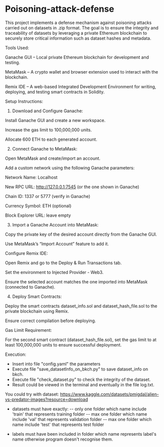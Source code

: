 # Poisoning-attack-defense
This project implements a defense mechanism against poisoning attacks carried out on datasets in .zip format. The goal is to ensure the integrity and traceability of datasets by leveraging a private Ethereum blockchain to securely store critical information such as dataset hashes and metadata.

Tools Used:

Ganache GUI – Local private Ethereum blockchain for development and testing.

MetaMask – A crypto wallet and browser extension used to interact with the blockchain.

Remix IDE – A web-based Integrated Development Environment for writing, deploying, and testing smart contracts in Solidity.

Setup Instructions:

1. Download and Configure Ganache:

Install Ganache GUI and create a new workspace.

Increase the gas limit to 100,000,000 units.

Allocate 600 ETH to each generated account.

2. Connect Ganache to MetaMask:

Open MetaMask and create/import an account.

Add a custom network using the following Ganache parameters:

Network Name: Localhost 

New RPC URL: http://127.0.0.1:7545 (or the one shown in Ganache)

Chain ID: 1337 or 5777 (verify in Ganache)

Currency Symbol: ETH (optional)

Block Explorer URL: leave empty

3. Import a Ganache Account into MetaMask:

Copy the private key of the desired account directly from the Ganache GUI.

Use MetaMask’s “Import Account” feature to add it.

Configure Remix IDE:

Open Remix and go to the Deploy & Run Transactions tab.

Set the environment to Injected Provider - Web3.

Ensure the selected account matches the one imported into MetaMask (connected to Ganache).

4. Deploy Smart Contracts:

Deploy the smart contracts dataset_info.sol and dataset_hash_file.sol to the private blockchain using Remix.

Ensure correct compilation before deploying.

Gas Limit Requirement:

For the second smart contract (dataset_hash_file.sol), set the gas limit to at least 100,000,000 units to ensure successful deployment.




Execution:

- Insert into file "config.yaml" the parameters
- Execute file "save_datasetInfo_on_bkch.py" to save dataset_info on bkch.
- Execute file "check_dataset.py" to check the integrity of the dataset.
- Result could be viewed in the terminal and eventually in the file log.txt.



You could try with dataset: https://www.kaggle.com/datasets/pmigdal/alien-vs-predator-images?resource=download
- datasets must have exactly: -- only one folder which name include 'train'   that represents training folder
                              -- max one folder which name include 'val'     that represents validation folder
                              -- max one folder which name include 'test'     that represents test folder

- labels must have been included in folder which name represents label's name otherwise program doesn't recognise them.
